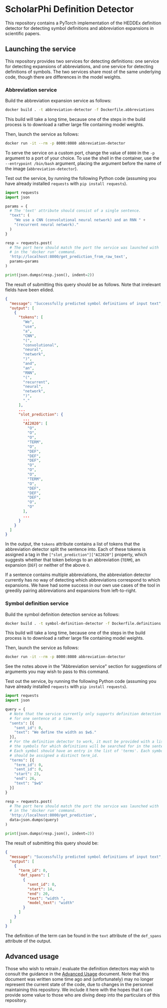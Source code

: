 # ScholarPhi Definition Detector

This repository contains a PyTorch implementation of the HEDDEx definition 
detector for detecting symbol definitions and abbreviation expansions in 
scientific papers.

## Launching the service

This repository provides two services for detecting definitions: one service for 
detecting expansions of abbreviations, and one service for detecting definitions 
of symbols. The two services share most of the same underlying code, though 
there are differences in the model weights.

### Abbreviation service

Build the abbreviation expansion service as follows:

```bash
docker build . -t abbreviation-detector -f Dockerfile.abbreviations
```

This build will take a long time, because one of the steps in the build process 
is to download a rather large file containing model weights.

Then, launch the service as follows:

```bash
docker run -it --rm -p 8000:8080 abbreviation-detector
```

To serve the service on a custom port, change the value of `8000` in the `-p` 
argument to a port of your choice. To use the shell in the container, use the 
`--entrypoint /bin/bash` argument, placing the argument before the name of the 
image (`abbreviation-detector`).

Test out the service, by running the following Python code (assuming you have 
already installed `requests` with `pip install requests`).

```python
import requests
import json

params = {
  # The 'text' attribute should consist of a single sentence.
  "text": (
    "We use a CNN (convolutional neural network) and an RNN " +
    "(recurrent neural network)."
  )
}

resp = requests.post(
  # The port here should match the port the service was launched with
  # in the 'docker run' command.
  'http://localhost:8000/get_prediction_from_raw_text',
  params=params
)

print(json.dumps(resp.json(), indent=2))
```

The result of submitting this query should be as follows. Note that irrelevant fields have been elided.

```json
{
  "message": "Successfully predicted symbol definitions of input text",
  "output": [
    {
      "tokens": [
        "We",
        "use",
        "a",
        "CNN",
        "(",
        "convolutional",
        "neural",
        "network",
        ")",
        "and",
        "an",
        "RNN",
        "(",
        "recurrent",
        "neural",
        "network",
        ")",
        "."
      ],
      ...
      "slot_prediction": {
        ...
        "AI2020": [
          "O",
          "O",
          "O",
          "TERM",
          "O",
          "DEF",
          "DEF",
          "DEF",
          "O",
          "O",
          "O",
          "TERM",
          "O",
          "DEF",
          "DEF",
          "DEF",
          "O",
          "O"
        ],
        ...
      }
    }
  ]
}
```

In the output, the `tokens` attribute contains a list of tokens that the abbreviation detector split the sentence into. Each of these tokens is assigned a tag in the `["slot_prediction"]["AI2020"]` property, which suggests whether that token belongs to an abbreviation (`TERM`), an expansion (`DEF`) or neither of the above `O`.

If a sentence contains multiple abbreviations, the abbreviation detector currently has no way of detecting which abbreviations correspond to which expansions. We have had some success in our own use cases of the tool in greedily pairing abbreviations and expansions from left-to-right.

### Symbol definition service

Build the symbol definition detection service as follows:

```bash
docker build . -t symbol-definition-detector -f Dockerfile.definitions
```

This build will take a long time, because one of the steps in the build process 
is to download a rather large file containing model weights.

Then, launch the service as follows:

```bash
docker run -it --rm -p 8000:8080 abbreviation-detector
```

See the notes above in the "Abbreviation service" section for suggestions of 
arguments you may wish to pass to this command.

Test out the service, by running the following Python code (assuming you have 
already installed `requests` with `pip install requests`).

```python
import requests
import json

query = {
  # Note that the service currently only supports definition detection
  # for one sentence at a time.
  "sents": [{
    "sent_id": 0,
    "text": "We define the width as $w$."
  }],
  # For the definition detector to work, it must be provided with a list of
  # the symbols for which definitions will be searched for in the sentence.
  # Each symbol should have an entry in the list of 'terms'. Each symbol
  # should be assigned a distinct term_id.
  "terms": [{
    "term_id": 0,
    "sent_id": 0,
    "start": 23,
    "end": 26,
    "text": "$w$"
  }]
}

resp = requests.post(
  # The port here should match the port the service was launched with
  # in the 'docker run' command.
  'http://localhost:8000/get_prediction',
  data=json.dumps(query)
)

print(json.dumps(resp.json(), indent=2))
```

The result of submitting this query should be:

```json
{
  "message": "Successfully predicted symbol definitions of input text",
  "output": [
    {
      "term_id": 0,
      "def_spans": [
        {
          "sent_id": 0,
          "start": 14,
          "end": 20,
          "text": "width ",
          "model_text": "width"
        }
      ]
    }
  ]
}
```

The definition of the term can be found in the `text` attribute of the 
`def_spans` attribute of the output.

## Advanced usage

Those who wish to retrain / evaluate the definition detectors may wish to consult the guidance in the [Advanced Usage](docs/advanced_usage) document. Note that this document was written some time ago and (unfortunately) may no longer represent the current state of the code, due to changes in the personnel maintaining this repository. We include it here with the hopes that it can provide some value to those who are diving deep into the particulars of this repository.
